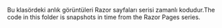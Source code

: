 <span data-ttu-id="0f2a5-101">Bu klasördeki anlık görüntüleri Razor sayfaları serisi zamanlı kodudur.</span><span class="sxs-lookup"><span data-stu-id="0f2a5-101">The code in this folder is snapshots in time from the Razor Pages series.</span></span>
